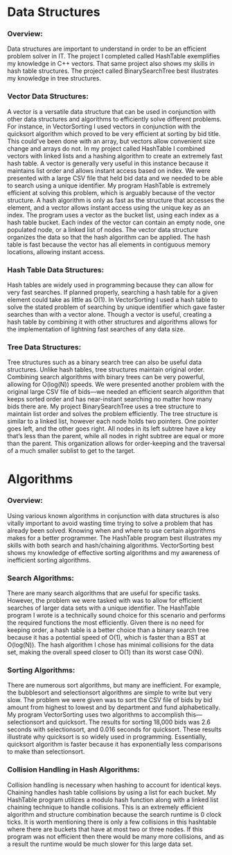 # Data Structures
### Overview:

  Data structures are important to understand in order to be an efficient problem solver in IT. The project I completed called HashTable exemplifies my knowledge in C++ vectors. That same project also shows my skills in hash table structures. The project called BinarySearchTree best illustrates my knowledge in tree structures.

### Vector Data Structures:
  A vector is a versatile data structure that can be used in conjunction with other data structures and algorithms to efficiently solve different problems. For instance, in VectorSorting I used vectors in conjunction with the quicksort algorithm which proved to be very efficient at sorting by bid title. This could’ve been done with an array, but vectors allow convenient size change and arrays do not. In my project called HashTable I combined vectors with linked lists and a hashing algorithm to create an extremely fast hash table. A vector is generally very useful in this instance because it maintains list order and allows instant access based on index. We were presented with a large CSV file that held bid data and we needed to be able to search using a unique identifier. My program HashTable is extremely efficient at solving this problem, which is arguably because of the vector structure. A hash algorithm is only as fast as the structure that accesses the element, and a vector allows instant access using the unique key as an index. The program uses a vector as the bucket list, using each index as a hash table bucket. Each index of the vector can contain an empty node, one populated node, or a linked list of nodes. The vector data structure organizes the data so that the hash algorithm can be applied. The hash table is fast because the vector has all elements in contiguous memory locations, allowing instant access.

### Hash Table Data Structures:
  Hash tables are widely used in programming because they can allow for very fast searches. If planned properly, searching a hash table for a given element could take as little as O(1). In VectorSorting I used a hash table to solve the stated problem of searching by unique identifier which gave faster searches than with a vector alone. Though a vector is useful, creating a hash table by combining it with other structures and algorithms allows for the implementation of lightning fast searches of any data size. 

### Tree Data Structures:
  Tree structures such as a binary search tree can also be useful data structures. Unlike hash tables, tree structures maintain original order. Combining search algorithms with binary trees can be very powerful, allowing for O(log(N)) speeds. We were presented another problem with the original large CSV file of bids—we needed an efficient search algorithm that keeps sorted order and has near-instant searching no matter how many bids there are. My project BinarySearchTree uses a tree structure to maintain list order and solves the problem efficiently. The tree structure is similar to a linked list, however each node holds two pointers. One pointer goes left, and the other goes right. All nodes in its left subtree have a key that’s less than the parent, while all nodes in right subtree are equal or more than the parent. This organization allows for order-keeping and the traversal of a much smaller sublist to get to the target.

# Algorithms
### Overview:
  Using various known algorithms in conjunction with data structures is also vitally important to avoid wasting time trying to solve a problem that has already been solved. Knowing when and where to use certain algorithms makes for a better programmer. The HashTable program best illustrates my skills with both search and hash/chaining algorithms. VectorSorting best shows my knowledge of effective sorting algorithms and my awareness of inefficient sorting algorithms.

### Search Algorithms:
  There are many search algorithms that are useful for specific tasks. However, the problem we were tasked with was to allow for efficient searches of larger data sets with a unique identifier. The HashTable program I wrote is a technically sound choice for this scenario and performs the required functions the most efficiently. Given there is no need for keeping order, a hash table is a better choice than a binary search tree because it has a potential speed of O(1), which is faster than a BST at O(log(N)). The hash algorithm I chose has minimal collisions for the data set, making the overall speed closer to O(1) than its worst case O(N).

### Sorting Algorithms:
  There are numerous sort algorithms, but many are inefficient. For example, the bubblesort and selectionsort algorithms are simple to write but very slow. The problem we were given was to sort the CSV file of bids by bid amount from highest to lowest and by department and fund alphabetically. My program VectorSorting uses two algorithms to accomplish this—selectionsort and quicksort. The results for sorting 18,000 bids was 2.6 seconds with selectionsort, and 0.016 seconds for quicksort. These results illustrate why quicksort is so widely used in programming. Essentially, quicksort algorithm is faster because it has exponentially less comparisons to make than selectionsort.

### Collision Handling in Hash Algorithms:
  Collision handling is necessary when hashing to account for identical keys. Chaining handles hash table collisions by using a list for each bucket. My HashTable program utilizes a modulo hash function along with a linked list chaining technique to handle collisions. This is an extremely efficient algorithm and structure combination because the search runtime is 0 clock ticks. It is worth mentioning there is only a few collisions in this hashtable where there are buckets that have at most two or three nodes. If this program was not efficient then there would be many more collisions, and as a result the runtime would be much slower for this large data set.
